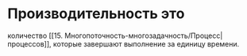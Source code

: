 # Производительность это

количество [[15. Многопоточность-многозадачность/Процесс|процессов]], которые завершают выполнение за единицу времени. 
